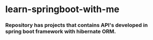 # learn-springboot-with-me 

### Repository has projects that contains API's developed in spring boot framework with hibernate ORM.

